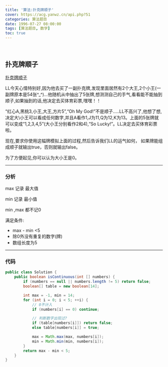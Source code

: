```yaml
---
title: '算法:扑克牌顺子'
cover: https://acg.yanwz.cn/api.php?51
categories: 算法题目
date: 1996-07-27 08:00:00
tags: [算法题目, 数学]
toc: true
---
```


<br/>

<!--more-->

## 扑克牌顺子

[扑克牌顺子](https://www.nowcoder.com/practice/762836f4d43d43ca9deb273b3de8e1f4?tpId=13&tqId=11198&tPage=3&rp=1&ru=%2Fta%2Fcoding-interviews&qru=%2Fta%2Fcoding-interviews%2Fquestion-ranking)

LL今天心情特别好,因为他去买了一副扑克牌,发现里面居然有2个大王,2个小王(一副牌原本是54张^_^)...他随机从中抽出了5张牌,想测测自己的手气,看看能不能抽到顺子,如果抽到的话,他决定去买体育彩票,嘿嘿！！

“红心A,黑桃3,小王,大王,方片5”,“Oh My God!”不是顺子.....LL不高兴了,他想了想,决定大\小王可以看成任何数字,并且A看作1,J为11,Q为12,K为13。上面的5张牌就可以变成“1,2,3,4,5”(大小王分别看作2和4),“So  Lucky!”。LL决定去买体育彩票啦。

 现在,要求你使用这幅牌模拟上面的过程,然后告诉我们LL的运气如何，  如果牌能组成顺子就输出true，否则就输出false。

为了方便起见,你可以认为大小王是0。

****

### 分析

max 记录 最大值

min 记录 最小值

min ,max 都不记0

满足条件:

-   max - min  <5
-   除0外没有重复的数字(牌)
-   数组长度为5

****

### 代码

```java
public class Solution {
    public boolean isContinuous(int [] numbers) {
        if (numbers == null || numbers.length != 5) return false;
        boolean[] table = new boolean[14];

        int max = -1, min = 14;
        for (int i = 0; i < 5; ++i) {
            // 0不计入
            if (numbers[i] == 0) continue;

            // 判断数字出现过?
            if (table[numbers[i]]) return false;
            else table[numbers[i]] = true;

            max = Math.max(max, numbers[i]);
            min = Math.min(min, numbers[i]);
        }
        return max - min < 5;
    }
}
```


